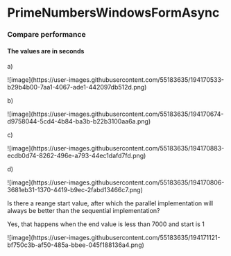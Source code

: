 # PrimeNumbersWindowsFormAsync
<h3>Compare performance</h3>
<h4>The values are in seconds</h4>
<p>a)</p>
![image](https://user-images.githubusercontent.com/55183635/194170533-b29b4b00-7aa1-4067-ade1-442097db512d.png)

<p>b)</p>
![image](https://user-images.githubusercontent.com/55183635/194170674-d9758044-5cd4-4b84-ba3b-b22b3100aa6a.png)

<p>c)</p>
![image](https://user-images.githubusercontent.com/55183635/194170883-ecdb0d74-8262-496e-a793-44ec1dafd7fd.png)

<p>d)</p>
![image](https://user-images.githubusercontent.com/55183635/194170806-3681eb31-1370-4419-b9ec-2fabd13466c7.png)

<p>Is there a reange start value, after which the parallel implementation will always be better than the sequential implementation?</p>
<p>Yes, that happens when the end value is less than 7000 and start is 1</p>
![image](https://user-images.githubusercontent.com/55183635/194171121-bf750c3b-af50-485a-bbee-045f188136a4.png)

